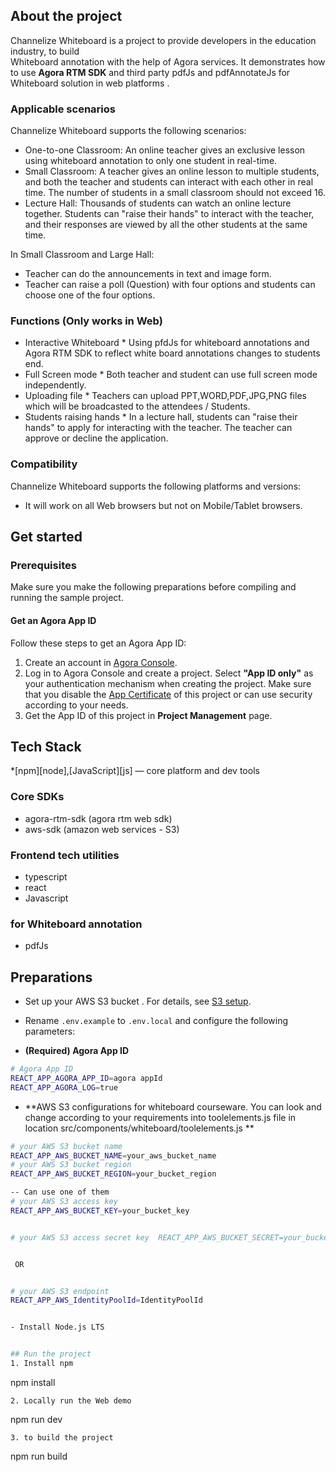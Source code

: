﻿## About the project


 Channelize Whiteboard is a project to provide developers in the education industry, to build  
Whiteboard annotation with the help of Agora services. It demonstrates how to use  **Agora RTM SDK** and third party pdfJs and pdfAnnotateJs for Whiteboard solution in web platforms .


### Applicable scenarios


Channelize Whiteboard supports the following scenarios:


- One-to-one Classroom: An online teacher gives an exclusive lesson using whiteboard annotation to only one student in real-time.
- Small Classroom: A teacher gives an online lesson to multiple students, and both the teacher and students can interact with each other in real time. The number of students in a small classroom should not exceed 16.
- Lecture Hall: Thousands of students can watch an online lecture together. Students can "raise their hands" to interact with the teacher, and their responses are viewed by all the other students at the same time.


In Small Classroom and Large Hall:
- Teacher can do the announcements in text and image form. 
- Teacher can raise a poll (Question) with four options and students can choose one of the four options.


### Functions (Only works in Web)


- Interactive Whiteboard 
        * Using pfdJs for whiteboard annotations and Agora RTM SDK to reflect white board annotations changes to students end.
- Full Screen mode
        * Both teacher and student can use full screen mode independently.
- Uploading file
        * Teachers can upload PPT,WORD,PDF,JPG,PNG files which will be broadcasted to the attendees / Students. 
- Students raising hands
        * In a lecture hall, students can "raise their hands" to apply for interacting  with the teacher. The teacher can approve or decline the application.


### Compatibility


Channelize Whiteboard supports the following platforms and versions:
- It will work on all Web browsers but not on Mobile/Tablet browsers.


## Get started


### Prerequisites 


 Make sure you make the following preparations before compiling and running the sample project.


 #### Get an Agora App ID
 Follow these steps to get an Agora App ID:
  1. Create an account in [Agora Console](https://sso.agora.io/v2/signup).
  2. Log in to Agora Console and create a project. Select **"App ID only"** as your authentication mechanism when creating the project. Make  sure that you disable the [App Certificate](https://docs.agora.io/en/Agora%20Platform/token?platform=All%20Platforms#appcertificate) of  this project or can use security according to your needs.
  3. Get the App ID of this project in **Project Management** page.


 ## Tech Stack
 *[npm][node],[JavaScript][js] — core platform and dev tools


### Core SDKs
 - agora-rtm-sdk (agora rtm web sdk)
 - aws-sdk (amazon web services - S3)


### Frontend tech utilities
 - typescript
 - react 
 - Javascript


### for Whiteboard annotation 
 - pdfJs


## Preparations
 - Set up your AWS S3 bucket . For details, see [S3 setup](https://docs.aws.amazon.com/quickstarts/latest/s3backup/step-1-create-bucket.html).


 - Rename `.env.example` to `.env.local` and configure the following parameters:


  - **(Required) Agora App ID** 
  ```bash
  # Agora App ID
  REACT_APP_AGORA_APP_ID=agora appId
  REACT_APP_AGORA_LOG=true
  ```


 - **AWS S3 configurations for whiteboard   courseware.
You can look and change according to your requirements into toolelements.js file in location src/components/whiteboard/toolelements.js 
**
  ```bash
  # your AWS S3 bucket name
  REACT_APP_AWS_BUCKET_NAME=your_aws_bucket_name
  # your AWS S3 bucket region
  REACT_APP_AWS_BUCKET_REGION=your_bucket_region
 
  -- Can use one of them 
 # your AWS S3 access key
REACT_APP_AWS_BUCKET_KEY=your_bucket_key


# your AWS S3 access secret key  REACT_APP_AWS_BUCKET_SECRET=your_bucket_sk


   OR 


  # your AWS S3 endpoint
 REACT_APP_AWS_IdentityPoolId=IdentityPoolId


- Install Node.js LTS


## Run the project
1. Install npm
   ```
   npm install
   ```
2. Locally run the Web demo
   ```
   npm run dev
   ```
3. to build the project
   ```
   npm run build
   ```

